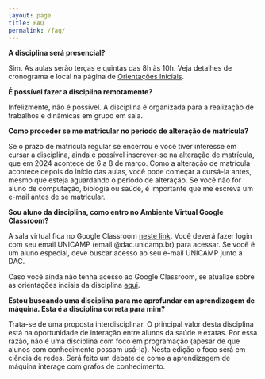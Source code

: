 ```yaml
---
layout: page
title: FAQ
permalink: /faq/
---
```


**A disciplina será presencial?**

Sim. As aulas serão terças e quintas das 8h às 10h. Veja detalhes de cronograma e local na página de [Orientações Iniciais](landing.md).

**É possível fazer a disciplina remotamente?**

Infelizmente, não é possível. A disciplina é organizada para a realização de trabalhos e dinâmicas em grupo em sala.

**Como proceder se me matricular no período de alteração de matrícula?**

Se o prazo de matrícula regular se encerrou e você tiver interesse em cursar a disciplina, ainda é possível inscrever-se na alteração de matrícula, que em 2024 acontece de 6 a 8 de março. Como a alteração de matrícula acontece depois do início das aulas, você pode começar a cursá-la antes, mesmo que esteja aguardando o período de alteração. Se você não for aluno de computação, biologia ou saúde, é importante que me escreva um e-mail antes de se matricular.

**Sou aluno da disciplina, como entro no Ambiente Virtual Google Classroom?**

A sala virtual fica no Google Classroom [neste link](https://classroom.google.com/c/NjU2Njk1MDEwNDUx). Você deverá fazer login com seu email UNICAMP (email @dac.unicamp.br) para acessar. Se você é um aluno especial, deve buscar acesso ao seu e-mail UNICAMP junto à DAC.

Caso você ainda não tenha acesso ao Google Classroom, se atualize sobre as orientações inciais da disciplina [aqui](landing.md).

**Estou buscando uma disciplina para me aprofundar em aprendizagem de máquina. Esta é a disciplina correta para mim?**

Trata-se de uma proposta interdisciplinar. O principal valor desta disciplina está na oportunidade de interação entre alunos da saúde e exatas. Por essa razão, não é uma disciplina com foco em programação (apesar de que alunos com conhecimento possam usá-la). Nesta edição o foco será em ciência de redes. Será feito um debate de como a aprendizagem de máquina interage com grafos de conhecimento.
